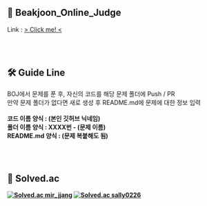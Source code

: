 ## 👯 Beakjoon_Online_Judge
Link : [ > Click me! <](https://acmicpc.net)

<br><br>
## 🛠 Guide Line
BOJ에서 문제를 푼 후, 자신의 코드를 해당 문제 폴더에 Push / PR<br>
만약 문제 폴더가 없다면 새로 생성 후 README.md에 문제에 대한 정보 입력<br><br>
<b>코드 이름 양식 : (본인 깃허브 닉네임)<br>
<b>폴더 이름 양식 : XXXX번 - (문제 이름)<br>
<b>README.md 양식 : (문제 복붙해도 됨)

<br><br>
## 🏅 Solved.ac
<div align="left">
  
  [![Solved.ac mir_jjang](http://mazassumnida.wtf/api/v2/generate_badge?boj=mir_jjang)](https://solved.ac/mir_jjang)
  [![Solved.ac sally0226](http://mazassumnida.wtf/api/v2/generate_badge?boj=sally0226)](https://solved.ac/sally0226)
</div>
